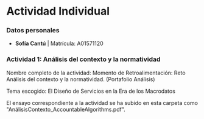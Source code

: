 # **Actividad Individual**

### **Datos personales**
- **Sofía Cantú** | Matrícula: A01571120

### **Actividad 1: Análisis del contexto y la normatividad**

Nombre completo de la actividad: Momento de Retroalimentación: Reto Análisis del contexto y la normatividad. (Portafolio Análisis)

Tema escogido: El Diseño de Servicios en la Era de los Macrodatos

El ensayo correspondiente a la actividad se ha subido en esta carpeta como "AnálisisContexto_AccountableAlgorithms.pdf".
